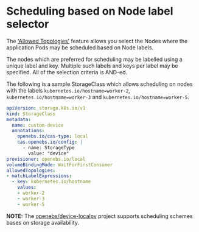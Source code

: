 # Scheduling based on Node label selector

The ['Allowed Topologies'](https://kubernetes.io/docs/concepts/storage/storage-classes/#allowed-topologies) feature allows you select the Nodes where the application Pods may be scheduled based on Node labels.

The nodes which are preferred for scheduling may be labelled using a unique label and key. Multiple such labels and keys per label may be specified. All of the selection criteria is AND-ed.

The following is a sample StorageClass which allows scheduling on nodes with the labels `kubernetes.io/hostname=worker-2`, `kubernetes.io/hostname=worker-3` and `kubernetes.io/hostname=worker-5`.

```yaml
apiVersion: storage.k8s.io/v1
kind: StorageClass
metadata:
  name: custom-device
  annotations:
    openebs.io/cas-type: local
    cas.openebs.io/config: |
      - name: StorageType
        value: "device"
provisioner: openebs.io/local
volumeBindingMode: WaitForFirstConsumer
allowedTopologies:
- matchLabelExpressions:
  - key: kubernetes.io/hostname
    values:
    - worker-2
    - worker-3
    - worker-5
```


**NOTE:** The [openebs/device-localpv](https://github.com/openebs/device-localpv) project supports scheduling schemes bases on storage availability.
